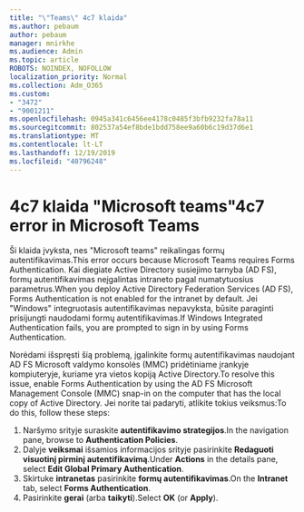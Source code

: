 ```yaml
---
title: "\"Teams\" 4c7 klaida"
ms.author: pebaum
author: pebaum
manager: mnirkhe
ms.audience: Admin
ms.topic: article
ROBOTS: NOINDEX, NOFOLLOW
localization_priority: Normal
ms.collection: Adm_O365
ms.custom:
- "3472"
- "9001211"
ms.openlocfilehash: 0945a341c6456ee4178c0485f3bfb9232fa78a11
ms.sourcegitcommit: 802537a54ef8bde1bdd758ee9a60b6c19d37d6e1
ms.translationtype: MT
ms.contentlocale: lt-LT
ms.lasthandoff: 12/19/2019
ms.locfileid: "40796248"
---
```

# <a name="4c7-error-in-microsoft-teams"></a><span data-ttu-id="8a40e-102">4c7 klaida "Microsoft teams"</span><span class="sxs-lookup"><span data-stu-id="8a40e-102">4c7 error in Microsoft Teams</span></span>

<span data-ttu-id="8a40e-103">Ši klaida įvyksta, nes "Microsoft teams" reikalingas formų autentifikavimas.</span><span class="sxs-lookup"><span data-stu-id="8a40e-103">This error occurs because Microsoft Teams requires Forms Authentication.</span></span> <span data-ttu-id="8a40e-104">Kai diegiate Active Directory susiejimo tarnyba (AD FS), formų autentifikavimas neįgalintas intraneto pagal numatytuosius parametrus.</span><span class="sxs-lookup"><span data-stu-id="8a40e-104">When you deploy Active Directory Federation Services (AD FS), Forms Authentication is not enabled for the intranet by default.</span></span> <span data-ttu-id="8a40e-105">Jei "Windows" integruotasis autentifikavimas nepavyksta, būsite paraginti prisijungti naudodami formų autentifikavimas.</span><span class="sxs-lookup"><span data-stu-id="8a40e-105">If Windows Integrated Authentication fails, you are prompted to sign in by using Forms Authentication.</span></span>

<span data-ttu-id="8a40e-106">Norėdami išspręsti šią problemą, įgalinkite formų autentifikavimas naudojant AD FS Microsoft valdymo konsolės (MMC) pridėtiniame įrankyje kompiuteryje, kuriame yra vietos kopiją Active Directory.</span><span class="sxs-lookup"><span data-stu-id="8a40e-106">To resolve this issue, enable Forms Authentication by using the AD FS Microsoft Management Console (MMC) snap-in on the computer that has the local copy of Active Directory.</span></span> <span data-ttu-id="8a40e-107">Jei norite tai padaryti, atlikite tokius veiksmus:</span><span class="sxs-lookup"><span data-stu-id="8a40e-107">To do this, follow these steps:</span></span> 

1. <span data-ttu-id="8a40e-108">Naršymo srityje suraskite **autentifikavimo strategijos**.</span><span class="sxs-lookup"><span data-stu-id="8a40e-108">In the navigation pane, browse to **Authentication Policies**.</span></span>
2. <span data-ttu-id="8a40e-109">Dalyje **veiksmai** išsamios informacijos srityje pasirinkite **Redaguoti visuotinį pirminį autentifikavimą**.</span><span class="sxs-lookup"><span data-stu-id="8a40e-109">Under **Actions** in the details pane, select **Edit Global Primary Authentication**.</span></span>
3. <span data-ttu-id="8a40e-110">Skirtuke **intranetas** pasirinkite **formų autentifikavimas**.</span><span class="sxs-lookup"><span data-stu-id="8a40e-110">On the **Intranet** tab, select **Forms Authentication**.</span></span>
4. <span data-ttu-id="8a40e-111">Pasirinkite **gerai** (arba **taikyti**).</span><span class="sxs-lookup"><span data-stu-id="8a40e-111">Select **OK** (or **Apply**).</span></span>